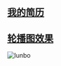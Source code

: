 ## [我的简历](https://chenbeile.github.io/My-Resume/html/jianli.html )
## [轮播图效果](http://bluechen.top/%E8%BD%AE%E6%92%AD%E5%9B%BEdemo/index.html)
![lunbo](https://github.com/chenbeile/My-Resume/blob/master/GIF/%E8%BD%AE%E6%92%AD.gif?raw=true)
